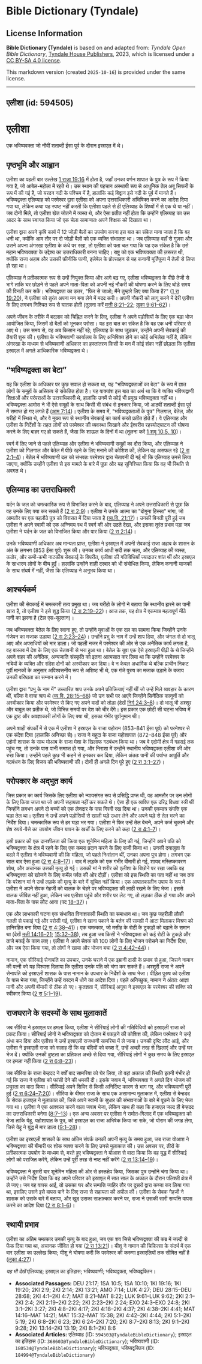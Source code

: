 # Bible Dictionary (Tyndale)

## License Information

**Bible Dictionary (Tyndale)** is based on and adapted from: _Tyndale Open Bible Dictionary_, [Tyndale House Publishers](https://tyndaleopenresources.com/), 2023, which is licensed under a [CC BY-SA 4.0 license](https://creativecommons.org/licenses/by-sa/4.0/legalcode.en).

This markdown version (created `2025-10-16`) is provided under the same license.



--------------------------------

## एलीशा (id: 594505)

एलीशा
=====

एक भविष्यवक्ता जो नौवीं शताब्दी ईसा पूर्व के दौरान इस्राएल में थे।

पृष्ठभूमि और आह्वान
-------------------

एलीशा का पहली बार उल्लेख [1 राजा 19:16](https://ref.ly/1Kgs19:16) में होता है, जहाँ उनका वर्णन शापात के पुत्र के रूप में किया गया है, जो आबेल\-महोला में रहते थे। उस स्थान की पहचान अस्थायी रूप से आधुनिक तेल अबू सिफरी के रूप में की गई है, जो यरदन नदी के पश्चिम में है, हालांकि कई विद्वान इसे नदी के पूर्व में मानते हैं। भविष्यद्वक्ता एलिय्याह को परमेश्वर द्वारा एलीशा को अपना उत्तराधिकारी अभिषिक्त करने का आदेश दिया गया था, लेकिन कथा यह स्पष्ट नहीं करती कि एलीशा पहले से ही एलिय्याह के शिष्यों में से एक थे या नहीं। जब दोनों मिले, तो एलीशा खेत जोतने में व्यस्त थे, और ऐसा प्रतीत नहीं होता कि उन्होंने एलिय्याह का उस आदर के साथ स्वागत किया जो एक चेला सामान्यतः अपने शिक्षक को दिखाता था।

एलीशा द्वारा अपने कृषि कार्य में 12 जोड़ी बैलों का उपयोग करना इस बात का संकेत माना जाता है कि वह धनी था, क्योंकि आम तौर पर दो जोड़ी बैलों को एक व्यक्ति संभालता था। जब एलिय्याह वहाँ से गुज़रा और उसने अपना अंगरखा एलीशा के कंधे पर रखा, तो एलीशा को पता चल गया कि यह एक संकेत है कि उसे महान भविष्यवक्ता के उद्देश्य का उत्तराधिकारी बनना चाहिए। राष्ट्र को एक भविष्यवक्ता की ज़रूरत थी, क्योंकि राजा अहाब और उसकी फ़ीनीकि पत्नी, इज़ेबेल के प्रोत्साहन से यह कनानी मूर्तिपूजा में तेज़ी से लिप्त हो रहा था।

एलिय्याह ने प्रतीकात्मक रूप से उन्हें नियुक्त किया और आगे बढ़ गए, एलीशा भविष्यद्वक्ता के पीछे तेजी से भागे ताकि घर छोड़ने से पहले अपने माता\-पिता को अपनी नई नौकरी की घोषणा करने के लिए थोड़े समय की विनती कर सकें। भविष्यद्वक्ता का उत्तर, "फिर से जाओ; मैंने तुम्हारे लिए क्या किया है?" ([1 रा 19:20](https://ref.ly/1Kgs19:20)), ने एलीशा को तुरंत अपना मन बना लेने में मदद करी। अपनी नौकरी को लागू करने में देरी एलीशा के लिए लगभग निश्चित रूप से घातक होती (तुलना करें [मत्ती 8:21–22](https://ref.ly/Matt8:21-Matt8:22); [लूका 9:61–62](https://ref.ly/Luke9:61-Luke9:62))।

अपने जीवन के तरीके में बदलाव को चिह्नित करने के लिए, एलीशा ने अपने पड़ोसियों के लिए एक बड़ा भोज आयोजित किया, जिसमें दो बैलों को भूनकर परोसा। यह इस बात का संकेत है कि वह एक धनी परिवार से आए थे। उस समय से, वह अब किसान नहीं रहे; एलिय्याह के साथ जुड़कर, उन्होंने अपनी सेवकाई की तैयारी शुरू की। एलीशा के भविष्यवाणी कार्यालय के लिए अभिषिक्त होने का कोई अभिलेख नहीं है, लेकिन अंगरखा के माध्यम से भविष्यवाणी अधिकार का हस्तांतरण किसी के मन में कोई शंका नहीं छोड़ता कि एलीशा इस्राएल में अगले आधिकारिक भविष्यद्वक्ता थे।

“भविष्यद्वक्ता का बेटा”
-----------------------

यह कि एलीशा के अधिकार पर कुछ सवाल हो सकता था, यह "भविष्यद्वक्ताओं का बेटा" के रूप में ज्ञात लोगों के समूहों के अस्तित्व से संकेतित होता है। यह वाक्यांश इस बात का अर्थ था कि वे व्यक्ति भविष्यद्वाणी शिक्षाओं और परंपराओं के उत्तराधिकारी थे, हालांकि उनमें से कोई भी प्रमुख भविष्यद्वक्ता नहीं था। भविष्यद्वक्ता आमोस ने भी ऐसे समूहों के साथ किसी भी संबंध से इनकार किया, जो आठवीं शताब्दी ईसा पूर्व में समाप्त हो गए लगते हैं ([आम 7:14](https://ref.ly/Amos7:14))। एलीशा के समय में, "भविष्यद्वक्ताओं के पुत्र" गिलगाल, बेतेल, और यरीहो में स्थित थे, और वे मुख्य रूप से स्थानीय सेवकाई का कार्य करते प्रतीत होते हैं। वे एलिय्याह और एलीशा के निर्देशों के तहत लोगों को परमेश्वर की व्यवस्था सिखाने और ईश्वरीय रहस्योद्घाटन की घोषणा करने के लिए बाहर गए हो सकते हैं, जैसा कि शाऊल के दिनों में था (तुलना करें [1 शमू 10:5, 10](https://ref.ly/1Sam10:5,1Sam10:10))।

स्वर्ग में लिए जाने से पहले एलिय्याह और एलीशा ने भविष्यवाणी समूहों का दौरा किया, और एलिय्याह ने एलीशा को गिलगाल और बेतेल में पीछे रहने के लिए मनाने की कोशिश की, लेकिन वह असफल रहे ([2 रा 2:1–4](https://ref.ly/2Kgs2:1-2Kgs2:4))। बेतेल में भविष्यवाणी दल को संभवतः परमेश्वर द्वारा चेतावनी दी गई थी कि एलिय्याह उनसे लिया जाएगा, क्योंकि उन्होंने एलीशा से इस मामले के बारे में पूछा और यह सुनिश्चित किया कि वह भी स्थिति से अवगत थे।

एलिय्याह का उत्तराधिकारी
------------------------

यर्दन के जल को चमत्कारिक रूप से विभाजित करने के बाद, एलिय्याह ने अपने उत्तराधिकारी से पूछा कि वह उनके लिए क्या कर सकते हैं ([2 रा 2:9](https://ref.ly/2Kgs2:9))। एलीशा ने उनके आत्मा का "दोगुना हिस्सा" मांगा, जो आमतौर पर एक पहलौठे पुत्र को विरासत में दिया जाता है ([व्य.वि. 21:17](https://ref.ly/Deut21:17))। उनकी विनती पूरी हुई जब एलीशा ने अपने स्वामी को एक अग्निमय रथ में स्वर्ग की ओर उठते देखा, और इसका तुरंत प्रभाव पड़ा जब एलीशा ने यर्दन के जल को विभाजित किया और पार किया ([2 रा 2:14](https://ref.ly/2Kgs2:14))।

उनके भविष्यवाणी अधिकार अब मान्यता प्राप्त, एलीशा ने इस्राएल में अपनी सेवकाई राजा अहाब के शासन के अंत के लगभग (853 ईसा पूर्व) शुरू की। उनका कार्य आधी सदी तक चला, और एलिय्याह की व्यस्त, कठोर, और कभी\-कभी नाटकीय सेवकाई के विपरीत, एलीशा की गतिविधियाँ ज्यादातर शांत थीं और इस्राएल के साधारण लोगों के बीच हुईं। हालांकि उन्होंने शाही दरबार को भी संबोधित किया, लेकिन कनानी याजकों के साथ संघर्ष में नहीं, जैसा कि एलिय्याह ने अनुभव किया था।

आश्चर्यकर्म
-----------

एलीशा की सेवकाई में चमत्कारी तत्व प्रमुख था। जब यरीहो के लोगों ने बताया कि स्थानीय झरने का पानी खारा है, तो एलीशा ने इसे शुद्ध किया ([2 रा 2:19–22](https://ref.ly/2Kgs2:19-2Kgs2:22))। आज तक, यह क्षेत्र में एकमात्र महत्वपूर्ण मीठे पानी का झरना है (टेल एस\-सुल्तान)।

जब भविष्यवक्ता बेतेल के लिए रवाना हुए, तो उन्होंने युवाओं के एक दल का सामना किया जिन्होंने उनके गंजेपन का मजाक उड़ाया ([2 रा 2:23–24](https://ref.ly/2Kgs2:23-2Kgs2:24))। उन्होंने प्रभु के नाम में उन्हें शाप दिया, और जंगल से दो भालू आए और अपराधियों को मार डाला। जो पहली नजर में परमेश्वर की ओर से एक अनैतिक कार्य लगता है, वह वास्तव में देश के लिए एक चेतावनी से भरा हुआ था। बेतेल के युवा एक ऐसे इस्राएली पीढ़ी के थे जिन्होंने अपने शहर की अनैतिक, अन्यजाति संस्कृति को इतना आत्मसात कर लिया था कि उन्होंने परमेश्वर के नबियों के व्यक्ति और संदेश दोनों को अस्वीकार कर दिया। वे न केवल अधार्मिक थे बल्कि प्राचीन निकट पूर्वी मानकों के अनुसार अविश्वसनीय रूप से अशिष्ट भी थे, एक गंजे पुरुष का मजाक उड़ाने के बजाय उनकी वरिष्ठता का सम्मान करने में।

एलीशा द्वारा “प्रभु के नाम में” उच्चारित श्राप उनके अपने प्रतिक्रियाएं नहीं थीं जो उन्हें मिले व्यवहार के कारण थीं, बल्कि वे वाचा श्राप थे ([व्य.वि. 28:15–68](https://ref.ly/Deut28:15-Deut28:68)) जो उन सभी पर आएंगे जिन्होंने सिनैतिक कानूनों को अस्वीकार किया और परमेश्वर से किए गए अपने वादों को तोड़ा (देखें [निर्ग 24:3–8](https://ref.ly/Exod24:3-Exod24:8))। दो भालू भी अश्शूर और बाबुल का प्रतीक थे, जो विभिन्न समयों पर देश को चीर देंगे। इस प्रकार एक छोटी सी घटना भविष्य में एक दुष्ट और अवज्ञाकारी लोगों के लिए क्या थी, इसका गंभीर पूर्वानुमान थी।

अपने शाही संपर्कों में से एक में एलीशा ने इस्राएल के राजा यहोराम (853–841 ईसा पूर्व) को परमेश्वर से एक संदेश दिया (हालांकि अनिच्छा से)। राजा ने यहूदा के राजा यहोशापात (872–848 ईसा पूर्व) और एदोमी शासक के साथ मोआब के राजा मेशा के खिलाफ गठबंधन किया था। जब वे एदोमी क्षेत्र में गहराई तक पहुंच गए, तो उनके पास पानी समाप्त हो गया, और निराशा में उन्होंने स्थानीय भविष्यद्वक्ता एलीशा की ओर रुख किया। उन्होंने पहले कुछ भी कहने से इनकार कर दिया, लेकिन अंततः पानी की पर्याप्त आपूर्ति और गठबंधन के लिए विजय की भविष्यवाणी की। दोनों ही अगले दिन पूरे हुए ([2 रा 3:1–27](https://ref.ly/2Kgs3:1-2Kgs3:27))।

परोपकार के अद्भुत कार्य
-----------------------

जिस प्रकार का कार्य जिसके लिए एलीशा को न्यायसंगत रूप से प्रसिद्धि प्राप्त थी, वह आमतौर पर उन लोगों के लिए किया जाता था जो अपनी सहायता नहीं कर सकते थे। ऐसा ही एक व्यक्ति एक दरिद्र विधवा स्त्री थीं जिन्होंने लगभग अपने दो बच्चों को एक लेनदार के पास गिरवी रख दिया था। उनकी एकमात्र संपत्ति एक घड़ा तेल था। एलीशा ने उन्हें अपने पड़ोसियों से खाली घड़े उधार लेने और अपने घड़े से तेल भरने का निर्देश दिया। चमत्कारिक रूप से हर घड़ा भर गया। एलीशा ने फिर उन्हें तेल बेचने, अपने कर्ज चुकाने और शेष रुपये\-पैसे का उपयोग जीवन यापन के खर्चों के लिए करने को कहा ([2 रा 4:1–7](https://ref.ly/2Kgs4:1-2Kgs4:7))।

इसी प्रकार की एक दानशीलता की क्रिया एक शूनेमिन महिला के लिए की गई, जिन्होंने अपने पति को भविष्यद्वक्ता के क्षेत्र में रहने के लिए एक कमरा प्रदान करने के लिए राजी किया था। उनकी दयालुता के बदले में एलीशा ने भविष्यवाणी की कि महिला, जो पहले निःसंतान थीं, उनका अपना पुत्र होगा। लगभग एक साल बाद ऐसा हुआ ([2 रा 4:8–17](https://ref.ly/2Kgs4:8-2Kgs4:17))। बाद में लड़के को एक गंभीर बीमारी हो गई, शायद मस्तिष्कावरण शोथ, और अचानक उसकी मृत्यु हो गई। उसकी मां ने शरीर को एलीशा के बिछोने पर रखा जबकि वह भविष्यद्वक्ता को खोजने के लिए कर्मेल पर्वत की ओर दौड़ीं। एलीशा को इस स्थिति का पता नहीं था जब तक कि परेशान मां ने उन्हें लड़के की मृत्यु के बारे में सूचित नहीं किया। एक आपातकालीन उपाय के रूप में एलीशा ने अपने सेवक गेहजी को बालक के चेहरे पर भविष्यद्वक्ता की लाठी रखने के लिए भेजा। इससे बालक जीवित नहीं हुआ, लेकिन जब एलीशा पहुंचे और शरीर पर लेट गए, तो लड़का ठीक हो गया और अपने माता\-पिता के पास लौट आया (पद [18–37](https://ref.ly/2Kgs4:18-2Kgs4:37))।

एक और लाभकारी घटना एक संभावित विनाशकारी स्थिति का समाधान था। जब कुछ जहरीली लौकी गलती से पकाई गई और परोसी गई, एलीशा ने खाना पकाने के बर्तन की सामग्री में आटा मिलाकर मिश्रण को हानिरहित बना दिया ([2 रा 4:38–41](https://ref.ly/2Kgs4:38-2Kgs4:41))। एक चमत्कार, जो मसीह के रोटी के टुकड़ों को बढ़ाने के समान था (देखें [मत्ती 14:16–21](https://ref.ly/Matt14:16-Matt14:21); [15:32–38](https://ref.ly/Matt15:32-Matt15:38)), तब हुआ जब किसी ने भविष्यद्वक्ता को कई रोटी के टुकड़े और ताजे मकई के कान लाए। एलीशा ने अपने सेवक को 100 लोगों के लिए भोजन परोसने का निर्देश दिया, और जब ऐसा किया गया, तो लोगों ने खाया और भोजन बचा ([2 रा 4:42–44](https://ref.ly/2Kgs4:42-2Kgs4:44))।

नामान, एक सीरियाई सेनापति का उपचार, उनके घराने में एक इब्रानी दासी के प्रभाव से हुआ, जिसने नामान की पत्नी को यह विश्वास दिलाया कि एलीशा उनके पति को चंगा कर सकते हैं। अश्शूरी राजा ने अपने सेनापति को इस्राएली शासक के पास नामान के उपचार के निर्देशों के साथ भेजा। पीड़ित पुरुष को एलीशा के पास भेजा गया, जिन्होंने उन्हें यरदन में धोने का आदेश दिया। पहले अनिच्छुक, नामान ने अंततः आज्ञा मानी और अपनी बीमारी से ठीक हो गए। कृतज्ञता में, सीरियाई अगुवा ने इस्राएल के परमेश्वर की शक्ति को स्वीकार किया ([2 रा 5:1–19](https://ref.ly/2Kgs5:1-2Kgs5:19)).

राजघराने के सदस्यों के साथ मुलाकातें
------------------------------------

जब सीरिया ने इस्राएल पर हमला किया, एलीशा ने सीरियाई लोगों की गतिविधियों को इस्राएली राजा को प्रकट किया। सीरियाई लोगों ने भविष्यद्वक्ता को दोतान में पकड़ने की कोशिश की, लेकिन परमेश्वर ने उन्हें अंधा कर दिया और एलीशा ने उन्हें इस्राएली राजधानी सामरिया में ले जाया। उनकी दृष्टि लौट आई, और एलीशा ने इस्राएली राजा को सलाह दी कि वह बंदियों को बख्श दें, उन्हें अच्छी तरह से खिलाएं और उन्हें घर भेज दें। क्योंकि उनकी दुष्टता का प्रतिफल अच्छे से दिया गया, सीरियाई लोगों ने कुछ समय के लिए इस्राएल पर हमला नहीं किया ([2 रा 6:8–23](https://ref.ly/2Kgs6:8-2Kgs6:23))।

जब सीरिया के राजा बेन्हदद ने वर्षों बाद सामरिया को घेर लिया, तो वहां अकाल की स्थिति इतनी गंभीर हो गई कि राजा ने एलीशा को फांसी देने की धमकी दी। इसके जवाब में, भविष्यवक्ता ने अगले दिन भोजन की प्रचुरता का वादा किया। सीरियाई अपने शिविर से किसी अनिर्दिष्ट कारण से भाग गए, और भविष्यवाणी पूरी हुई ([2 रा 6:24–7:20](https://ref.ly/2Kgs6:24-2Kgs7:20))। सीरिया के बीमार राजा के साथ एक असामान्य मुलाकात में, एलीशा से बेन्हदद के सेवक हजाएल ने मुलाकात की, जिसे अपने स्वामी के सुधार की संभावनाओं के बारे में पूछने के लिए भेजा गया था। एलीशा ने एक आश्वस्त करने वाला जवाब भेजा, लेकिन साथ ही कहा कि हजाएल जल्द ही बेन्हदद का उत्तराधिकारी बनेगा ([8:7–13](https://ref.ly/2Kgs8:7-2Kgs8:13))। एक अन्य अवसर पर एलीशा ने रामोत\-गिलाद में एक भविष्यद्वक्ता को भेजा ताकि येहू, यहोशापात के पुत्र, को इस्राएल का राजा अभिषेक किया जा सके, जो योराम की जगह लेगा, जिसे येहू ने युद्ध में मार डाला ([9:1–28](https://ref.ly/2Kgs9:1-2Kgs9:28))।

एलीशा का इस्राएली शासकों के साथ अंतिम संपर्क उनकी अपनी मृत्यु के समय हुआ, जब राजा योआश ने भविष्यद्वक्ता की बीमारी पर शोक व्यक्त करने के लिए उनसे मुलाकात की। उस अवसर पर, तीरों के प्रतीकात्मक उपयोग के माध्यम से, मरते हुए भविष्यद्वक्ता ने योआश से वादा किया कि वह युद्ध में सीरियाई लोगों को पराजित करेंगे, लेकिन उन्हें पूरी तरह से नष्ट नहीं करेंगे ([2 रा 13:14–19](https://ref.ly/2Kgs13:14-2Kgs13:19))।

भविष्यद्वक्ता ने दूसरी बार शूनेमिन महिला की ओर से हस्तक्षेप किया, जिसका पुत्र उन्होंने चंगा किया था। उन्होंने उसे निर्देश दिया कि वह अपने परिवार को इस्राएल में सात साल के अकाल के दौरान पलिश्ती क्षेत्र में ले जाए। जब वह वापस आई, तो उसका घर और सम्पत्ति जाहिर तौर पर दूसरों द्वारा कब्जा कर लिया गया था, इसलिए उसने इसे वापस पाने के लिए राजा से सहायता की अपील की। एलीशा के सेवक गेहजी ने शासक को उसके बारे में बताया, और खुद उसका साक्षात्कार करने पर, राजा ने उसकी सारी सम्पत्ति वापस करने का आदेश दिया ([2 रा 8:1–6](https://ref.ly/2Kgs8:1-2Kgs8:6))।

स्थायी प्रभाव
-------------

एलीशा का अंतिम चमत्कार उनकी मृत्यु के बाद हुआ, जब एक शव जिसे भविष्यद्वक्ता की कब्र में जल्दी से फेंक दिया गया था, अचानक जीवित हो गया ([2 रा 13:21](https://ref.ly/2Kgs13:21))। यीशु ने नामान की चिकित्सा के संदर्भ में एक बार एलीशा का उल्लेख किया; यीशु ने घोषणा करी कि परमेश्वर की करुणा इस्राएलियों तक सीमित नहीं है ([लूका 4:27](https://ref.ly/Luke4:27))।

*यह भी देखें* एलिय्याह; इस्राएल का इतिहास; भविष्यवाणी; भविष्यद्वक्ता, भविष्यद्वक्तिन।

* **Associated Passages:** DEU 21:17; 1SA 10:5; 1SA 10:10; 1KI 19:16; 1KI 19:20; 2KI 2:9; 2KI 2:14; 2KI 13:21; AMO 7:14; LUK 4:27; DEU 28:15–DEU 28:68; 2KI 4:1–2KI 4:7; MAT 8:21–MAT 8:22; LUK 9:61–LUK 9:62; 2KI 2:1–2KI 2:4; 2KI 2:19–2KI 2:22; 2KI 2:23–2KI 2:24; EXO 24:3–EXO 24:8; 2KI 3:1–2KI 3:27; 2KI 4:8–2KI 4:17; 2KI 4:18–2KI 4:37; 2KI 4:38–2KI 4:41; MAT 14:16–MAT 14:21; MAT 15:32–MAT 15:38; 2KI 4:42–2KI 4:44; 2KI 5:1–2KI 5:19; 2KI 6:8–2KI 6:23; 2KI 6:24–2KI 7:20; 2KI 8:7–2KI 8:13; 2KI 9:1–2KI 9:28; 2KI 13:14–2KI 13:19; 2KI 8:1–2KI 8:6
* **Associated Articles:** एलिय्याह (ID: `594503@TyndaleBibleDictionary`); इस्राएल का इतिहास  (ID: `368603@TyndaleBibleDictionary`); भविष्यवाणी (ID: `180534@TyndaleBibleDictionary`); भविष्यद्वक्ता, भविष्यद्वक्तिन (ID: `184994@TyndaleBibleDictionary`)

